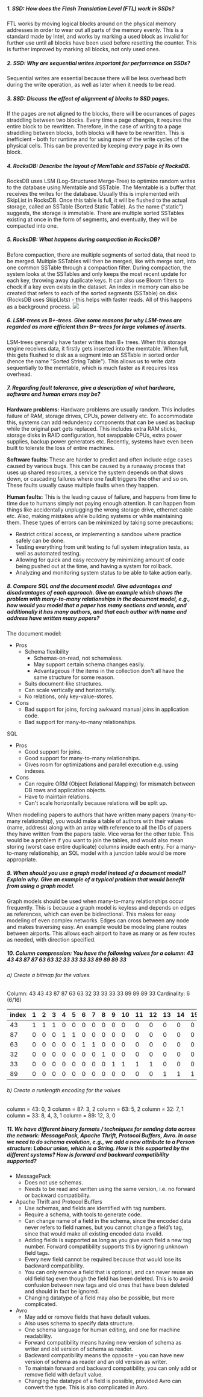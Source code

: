 ##### 1. SSD: How does the Flash Translation Level (FTL) work in SSDs?
FTL works by moving logical blocks around on the physical memory addresses in order to wear out all parts of the memory evenly. This is a standard made by Intel, and works by marking a used block as invalid for further use until all blocks have been used before resetting the counter. This is further improved by marking all blocks, not only used ones.

##### 2. SSD: Why are sequential writes important for performance on SSDs?
Sequential writes are essential because there will be less overhead both during the write operation, as well as later when it needs to be read.

##### 3. SSD: Discuss the effect of alignment of blocks to SSD pages.
If the pages are not aligned to the blocks, there will be ocurrances of pages straddling between two blocks. Every time a page changes, it requires the entire block to be rewritten. Therefore, in the case of writing to a page straddling between blocks, both blocks will have to be rewritten. This is inefficient - both for runtime and for using more of the write cycles of the physical cells. This can be prevented by keeping every page in its own block.

##### 4. RocksDB: Describe the layout of MemTable and SSTable of RocksDB.
RocksDB uses LSM (Log-Structured Merge-Tree) to optimize random writes to the database using Memtable and SSTable. The Memtable is a buffer that receives the writes for the database. Usually this is implemented with SkipList in RocksDB. Once this table is full, it will be flushed to the actual storage, called an SSTable (Sorted Static Table). As the name ("static") suggests, the storage is immutable. There are multiple sorted SSTables existing at once in the form of segments, and eventually, they will be compacted into one.

##### 5. RocksDB: What happens during compaction in RocksDB?
Before compaction, there are multiple segments of sorted data, that need to be merged. Multiple SSTables will then be merged, like with merge sort, into one common SSTable through a compaction filter. During compaction, the system looks at the SSTables and only keeps the most recent update for each key, throwing away duplicate keys. It can also use Bloom filters to check if a key even exists in the dataset. An index in memory can also be created that refers to each of the sorted segments (SSTable) on disk (RocksDB uses SkipLIsts) - this helps with faster reads. All of this happens as a background process.
![](images/2021-09-15-16-39-37.png)

##### 6. LSM-trees vs B+-trees. Give some reasons for why LSM-trees are regarded as more efficient than B+-trees for large volumes of inserts.
LSM-trees generally have faster writes than B+ trees. When this storage engine receives data, it firstly gets inserted into the memtable. When full, this gets flushed to disk as a segment into an SSTable in sorted order (hence the name "Sorted String Table"). This allows us to write data sequentially to the memtable, which is much faster as it requires less overhead.

##### 7. Regarding fault tolerance, give a description of what hardware, software and human errors may be?
**Hardware problems:**
Hardware problems are usually random. This includes failure of RAM, storage drives, CPUs, power delivery etc. To accommodate this, systems can add redundency components that can be used as backup while the original part gets replaced. This includes extra RAM sticks, storage disks in RAID configuration, hot swappable CPUs, extra power supplies, backup power generators etc. Recently, systems have even been built to tolerate the loss of entire machines.

**Software faults:**
These are harder to predict and often include edge cases caused by various bugs. This can be caused by a runaway process that uses up shared resources, a service the system depends on that slows down, or cascading failures where one fault triggers the other and so on. These faults usually cause multiple faults when they happen.

**Human faults:**
This is the leading cause of failure, and happens from time to time due to humans simply not paying enough attention. It can happen from things like accidentally unplugging the wrong storage drive, ethernet cable etc. Also, making mistakes while building systems or while maintaining them. These types of errors can be minimized by taking some precautions:
- Restrict critical access, or implementing a sandbox where practice safely can be done.
- Testing everything from unit testing to full system integration tests, as well as automated testing.
- Allowing for quick and easy recovery by minimizing amount of code being pushed out at the time, and having a system for rollback.
- Analyzing and monitoring system status to be able to take action early.

##### 8. Compare SQL and the document model. Give advantages and disadvantages of each approach. Give an example which shows the problem with many-to-many relationships in the document model, e.g., how would you model that a paper has many sections and words, and additionally it has many authors, and that each author with name and address have written many papers?
The document model:
- Pros
    - Schema flexibility
        - Schemas-on-read, not schemaless.
        - May support certain schema changes easily.
        - Advantageous if the items in the collection don't all have the same structure for some reason.
    - Suits document-like structures.
    - Can scale vertically and horizontally.
    - No relations, only key-value-stores.
- Cons
    - Bad support for joins, forcing awkward manual joins in application code.
    - Bad support for many-to-many relationships.
    
SQL
- Pros
    - Good support for joins.
    - Good support for many-to-many relationships.
    - Gives room for optimizations and parallel execution e.g. using indexes.
- Cons
    - Can require ORM (Object Relational Mapping) for mismatch between DB rows and application objects.
    - Have to maintain relations.
    - Can't scale horizontally because relations will be split up.

When modelling papers to authors that have written many papers (many-to-many relationship), you would make a table of authors with their values (name, address) along with an array with reference to all the IDs of papers they have written from the papers table. Vice versa for the other table. This would be a problem if you want to join the tables, and would also mean storing (worst case entire duplicate) columns inside each entry. For a many-to-many relationship, an SQL model with a junction table would be more appropriate.

##### 9. When should you use a graph model instead of a document model? Explain why. Give an example of a typical problem that would benefit from using a graph model.
Graph models should be used when many-to-many relationships occur frequently. This is because a graph model is keyless and depends on edges as references, which can even be bidirectional. This makes for easy modeling of even complex networks. Edges can cross between any node and makes traversing easy. An example would be modeling plane routes between airports. This allows each airport to have as many or as few routes as needed, with direction specified.

##### 10. Column compression: You have the following values for a column: 43 43 43 87 87 63 63 32 33 33 33 33 89 89 89 33
###### a) Create a bitmap for the values.
Column: 43 43 43 87 87 63 63 32 33 33 33 33 89 89 89 33
Cardinality: 6 (6/16)

| index | 1 | 2 | 3 | 4 | 5 | 6 | 7 | 8 | 9 | 10 | 11 | 12 | 13 | 14 | 15 | 16 |
|-------|---|---|---|---|---|---|---|---|---|----|----|----|----|----|----|----|
|  43   | 1 | 1 | 1 | 0 | 0 | 0 | 0 | 0 | 0 | 0  | 0  | 0  | 0  | 0  | 0  | 0  |
|  87   | 0 | 0 | 0 | 1 | 1 | 0 | 0 | 0 | 0 | 0  | 0  | 0  | 0  | 0  | 0  | 0  |
|  63   | 0 | 0 | 0 | 0 | 0 | 1 | 1 | 0 | 0 | 0  | 0  | 0  | 0  | 0  | 0  | 0  |
|  32   | 0 | 0 | 0 | 0 | 0 | 0 | 0 | 1 | 0 | 0  | 0  | 0  | 0  | 0  | 0  | 0  |
|  33   | 0 | 0 | 0 | 0 | 0 | 0 | 0 | 0 | 1 | 1  | 1  | 1  | 0  | 0  | 0  | 1  |
|  89   | 0 | 0 | 0 | 0 | 0 | 0 | 0 | 0 | 0 | 0  | 0  | 0  | 1  | 1  | 1  | 0  |


###### b) Create a runlength encoding for the values
column = 43: 0, 3
column = 87: 3, 2
column = 63: 5, 2
column = 32: 7, 1
column = 33: 8, 4, 3, 1
column = 89: 12, 3, 0

 ##### 11. We have different binary formats / techniques for sending data across the network: MessagePack, Apache Thrift, Protocol Buffers, Avro. In case we need to do schema evolution, e.g., we add a new attribute to a Person structure: Labour union, which is a String. How is this supported by the different systems? How is forward and backward compatibility supported?
- MessagePack
    - Does not use schemas.
    - Needs to be read and written using the same version, i.e. no forward or backward compatibility.
- Apache Thrift and Protocol Buffers
    - Use schemas, and fields are identified with tag numbers.
    - Require a schema, with tools to generate code.
    - Can change name of a field in the schema, since the encoded data never refers to field names, but you cannot change a field’s tag, since that would make all existing encoded data invalid.
    - Adding fields is supported as long as you give each field a new tag number. Forward compatibility supports this by ignoring unknown field tags.
    - Every new field cannot be required because that would lose its backward compatibility.
    - You can only remove a field that is optional, and can never reuse an old field tag even though the field has been deleted. This is to avoid confusion between new tags and old ones that have been deleted and should in fact be ignored.
    - Changing datatype of a field may also be possible, but more complicated.
- Avro
    - May add or remove fields that have default values.
    - Also uses schema to specify data structure.
    - One schema language for human editing, and one for machine readability.
    - Forward compatibility means having new version of schema as writer and old version of schema as reader.
    - Backward compatibility means the opposite - you can have new version of schema as reader and an old version as writer.
    - To maintain forward and backward compatibility, you can only add or remove field with default value.
    - Changing the datatype of a field is possible, provided Avro can convert the type. This is also complicated in Avro.